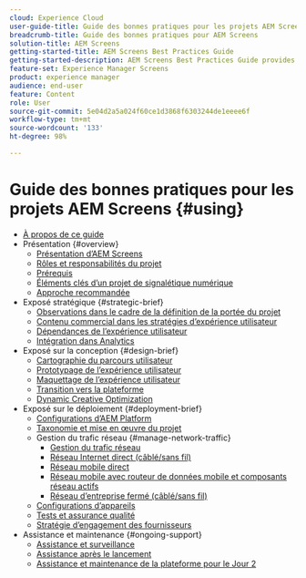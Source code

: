 ```yaml
---
cloud: Experience Cloud
user-guide-title: Guide des bonnes pratiques pour les projets AEM Screens
breadcrumb-title: Guide des bonnes pratiques pour AEM Screens
solution-title: AEM Screens
getting-started-title: AEM Screens Best Practices Guide
getting-started-description: AEM Screens Best Practices Guide provides guidance on how to successfully plan and execute an AEM Screens project.
feature-set: Experience Manager Screens
product: experience manager
audience: end-user
feature: Content
role: User
source-git-commit: 5e04d2a5a024f60ce1d3868f6303244de1eeee6f
workflow-type: tm+mt
source-wordcount: '133'
ht-degree: 98%

---
```



# Guide des bonnes pratiques pour les projets AEM Screens {#using}

+ [À propos de ce guide](about-guide.md)
+ Présentation {#overview}
   + [Présentation d’AEM Screens](introduction.md)
   + [Rôles et responsabilités du projet](roles-responsibilities.md)
   + [Prérequis](pre-requisites.md)
   + [Éléments clés d’un projet de signalétique numérique](getting-started-digital-signage.md)
   + [Approche recommandée](recommended-approach.md)
+ Exposé stratégique {#strategic-brief}
   + [Observations dans le cadre de la définition de la portée du projet](pre-sales-considerations.md)
   + [Contenu commercial dans les stratégies d’expérience utilisateur](business-content-strategy.md)
   + [Dépendances de l’expérience utilisateur](ux-dependencies.md)
   + [Intégration dans Analytics](analytics.md)
+ Exposé sur la conception {#design-brief}
   + [Cartographie du parcours utilisateur](journey-map.md)
   + [Prototypage de l’expérience utilisateur](prototypes.md)
   + [Maquettage de l’expérience utilisateur](wireframes.md)
   + [Transition vers la plateforme](transition-platform.md)
   + [Dynamic Creative Optimization](dynamic-creative-optimizations.md)
+ Exposé sur le déploiement {#deployment-brief}
   + [Configurations d’AEM Platform](aem-platform-configurations.md)
   + [Taxonomie et mise en œuvre du projet](project-taxonomy-implementation.md)
   + Gestion du trafic réseau {#manage-network-traffic}
      + [Gestion du trafic réseau](/help/using/managing-network-traffic.md)
      + [Réseau Internet direct (câblé/sans fil)](/help/using/direct-internet-network.md)
      + [Réseau mobile direct](/help/using/mobile-network.md)
      + [Réseau mobile avec routeur de données mobile et composants réseau actifs](/help/using/mobile-network-router.md)
      + [Réseau d’entreprise fermé (câblé/sans fil)](/help/using/enclosed-corporate-network.md)
   + [Configurations d’appareils](device-configurations.md)
   + [Tests et assurance qualité](testing-quality-assurance.md)
   + [Stratégie d’engagement des fournisseurs](vendor-engagement.md)
+ Assistance et maintenance {#ongoing-support}
   + [Assistance et surveillance](support-monitoring.md)
   + [Assistance après le lancement](post-launch-support.md)
   + [Assistance et maintenance de la plateforme pour le Jour 2](day-two-support-maintenance.md)
